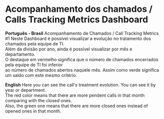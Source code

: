 # Acompanhamento dos chamados / Calls Tracking Metrics Dashboard

__Português - Brasil__
Acompanhamento de Chamados / Call Tracking Metrics #1
Neste Dashboard é possível visualizar a evolução no tratamento dos chamados pela equipe de TI.  
Além da divisão por ano, ainda é possível visualizar por mês e departamento.   
O destaque em vermelho significa que o número de chamados encerrados pela equipe de TI foi inferior  
ao número de chamados abertos naquele mês. Assim como verde significa um saldo com este mesmo critério.

__English__
Here you can see the call's treatment evolution. You can see it by year or department.   
The red color means that there are more pendent calls in that month comparing with the closed ones.  
Also, the green one means that there are more closed ones instead of opened ones in that month.

